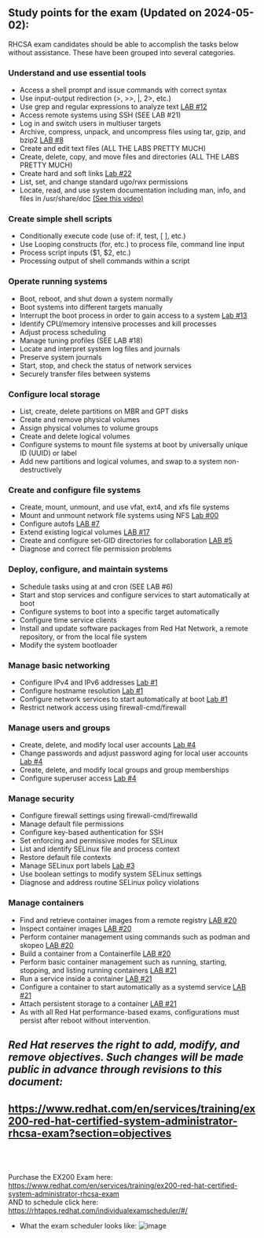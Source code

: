 ## Study points for the exam (Updated on 2024-05-02):
RHCSA exam candidates should be able to accomplish the tasks below without assistance. These have been grouped into several categories.

### Understand and use essential tools
- Access a shell prompt and issue commands with correct syntax
- Use input-output redirection (>, >>, |, 2>, etc.)
- Use grep and regular expressions to analyze text <a href="https://github.com/RedHatRanger/rhcsa9vagrant/blob/main/rhcsa-practice-questions/12_grep_search_string_and_redirect.md">LAB #12</a>
- Access remote systems using SSH (SEE LAB #21)
- Log in and switch users in multiuser targets
- Archive, compress, unpack, and uncompress files using tar, gzip, and bzip2 <a href="https://github.com/RedHatRanger/rhcsa9vagrant/blob/main/rhcsa-practice-questions/08_tar_bz2_tar_tgz_archive.md">LAB #8</a>
- Create and edit text files (ALL THE LABS PRETTY MUCH)
- Create, delete, copy, and move files and directories (ALL THE LABS PRETTY MUCH)
- Create hard and soft links [Lab #22](https://github.com/RedHatRanger/rhcsa9vagrant/blob/main/rhcsa-practice-questions/22_soft_links.md)
- List, set, and change standard ugo/rwx permissions
- Locate, read, and use system documentation including man, info, and files in /usr/share/doc <a href="https://youtu.be/QOYgWxTcmjA?si=5FbtuyTdooElUfuk">(See this video)</a>
### Create simple shell scripts
- Conditionally execute code (use of: if, test, [ ], etc.)
- Use Looping constructs (for, etc.) to process file, command line input
- Process script inputs ($1, $2, etc.)
- Processing output of shell commands within a script

### Operate running systems
- Boot, reboot, and shut down a system normally
- Boot systems into different targets manually
- Interrupt the boot process in order to gain access to a system [Lab #13](https://github.com/RedHatRanger/rhcsa9vagrant/blob/main/rhcsa-practice-questions/23_grub_bootloader_password.md)
- Identify CPU/memory intensive processes and kill processes
- Adjust process scheduling
- Manage tuning profiles (SEE LAB #18)
- Locate and interpret system log files and journals
- Preserve system journals
- Start, stop, and check the status of network services
- Securely transfer files between systems

### Configure local storage
- List, create, delete partitions on MBR and GPT disks
- Create and remove physical volumes
- Assign physical volumes to volume groups
- Create and delete logical volumes
- Configure systems to mount file systems at boot by universally unique ID (UUID) or label
- Add new partitions and logical volumes, and swap to a system non-destructively

### Create and configure file systems
- Create, mount, unmount, and use vfat, ext4, and xfs file systems
- Mount and unmount network file systems using NFS <a href="https://github.com/RedHatRanger/rhcsa9vagrant/blob/main/rhcsa-practice-questions/00_ansible-nfs_server_configuring.md">Lab #00</a>
- Configure autofs <a href="https://github.com/RedHatRanger/rhcsa9vagrant/blob/main/rhcsa-practice-questions/07_autofs_configuring.md">LAB #7</a>
- Extend existing logical volumes <a href="https://github.com/RedHatRanger/rhcsa9vagrant/blob/main/rhcsa-practice-questions/17_reduce_or_extend_a_logical_volume%20_size.md">LAB #17</a>
- Create and configure set-GID directories for collaboration <a href="https://github.com/RedHatRanger/rhcsa9vagrant/blob/main/rhcsa-practice-questions/05_shared_directory_setup.md">LAB #5</a>
- Diagnose and correct file permission problems

### Deploy, configure, and maintain systems
- Schedule tasks using at and cron (SEE LAB #6)
- Start and stop services and configure services to start automatically at boot
- Configure systems to boot into a specific target automatically
- Configure time service clients
- Install and update software packages from Red Hat Network, a remote repository, or from the local file system
- Modify the system bootloader

### Manage basic networking
- Configure IPv4 and IPv6 addresses <a href="https://github.com/RedHatRanger/rhcsa9vagrant/blob/main/rhcsa-practice-questions/01_setup_network_parameters_and_set_hostname.md">Lab #1</a>
- Configure hostname resolution <a href="https://github.com/RedHatRanger/rhcsa9vagrant/blob/main/rhcsa-practice-questions/01_setup_network_parameters_and_set_hostname.md">Lab #1</a>
- Configure network services to start automatically at boot <a href="https://github.com/RedHatRanger/rhcsa9vagrant/blob/main/rhcsa-practice-questions/01_setup_network_parameters_and_set_hostname.md">Lab #1</a>
- Restrict network access using firewall-cmd/firewall

### Manage users and groups
- Create, delete, and modify local user accounts <a href="https://github.com/RedHatRanger/rhcsa9vagrant/blob/main/rhcsa-practice-questions/04_create_users_with_secondary_groups.md">Lab #4</a>
- Change passwords and adjust password aging for local user accounts <a href="https://github.com/RedHatRanger/rhcsa9vagrant/blob/main/rhcsa-practice-questions/04_create_users_with_secondary_groups.md">Lab #4</a>
- Create, delete, and modify local groups and group memberships
- Configure superuser access <a href="https://github.com/RedHatRanger/rhcsa9vagrant/blob/main/rhcsa-practice-questions/04_create_users_with_secondary_groups.md">Lab #4</a>

### Manage security
- Configure firewall settings using firewall-cmd/firewalld
- Manage default file permissions
- Configure key-based authentication for SSH
- Set enforcing and permissive modes for SELinux
- List and identify SELinux file and process context
- Restore default file contexts
- Manage SELinux port labels <a href="https://github.com/RedHatRanger/rhcsa9vagrant/blob/main/rhcsa-practice-questions/03_selinux_fix_add_port_82.md">Lab #3</a>
- Use boolean settings to modify system SELinux settings
- Diagnose and address routine SELinux policy violations

### Manage containers
- Find and retrieve container images from a remote registry <a href="https://github.com/RedHatRanger/rhcsa9vagrant/blob/main/rhcsa-practice-questions/20_container_building.md">LAB #20</a>
- Inspect container images <a href="https://github.com/RedHatRanger/rhcsa9vagrant/blob/main/rhcsa-practice-questions/20_container_building.md">LAB #20</a>
- Perform container management using commands such as podman and skopeo <a href="https://github.com/RedHatRanger/rhcsa9vagrant/blob/main/rhcsa-practice-questions/20_container_building.md">LAB #20</a>
- Build a container from a Containerfile <a href="https://github.com/RedHatRanger/rhcsa9vagrant/blob/main/rhcsa-practice-questions/20_container_building.md">LAB #20</a>
- Perform basic container management such as running, starting, stopping, and listing running containers <a href="https://github.com/RedHatRanger/rhcsa9vagrant/blob/main/rhcsa-practice-questions/21_container_service.md">LAB #21</a>
- Run a service inside a container <a href="https://github.com/RedHatRanger/rhcsa9vagrant/blob/main/rhcsa-practice-questions/21_container_service.md">LAB #21</a>
- Configure a container to start automatically as a systemd service <a href="https://github.com/RedHatRanger/rhcsa9vagrant/blob/main/rhcsa-practice-questions/21_container_service.md">LAB #21</a>
- Attach persistent storage to a container <a href="https://github.com/RedHatRanger/rhcsa9vagrant/blob/main/rhcsa-practice-questions/21_container_service.md">LAB #21</a>
- As with all Red Hat performance-based exams, configurations must persist after reboot without intervention. 

## ***Red Hat reserves the right to add, modify, and remove objectives. Such changes will be made public in advance through revisions to this document:***
## https://www.redhat.com/en/services/training/ex200-red-hat-certified-system-administrator-rhcsa-exam?section=objectives
<br/><br/><br/>
Purchase the EX200 Exam here:
https://www.redhat.com/en/services/training/ex200-red-hat-certified-system-administrator-rhcsa-exam \
AND to schedule click here:
https://rhtapps.redhat.com/individualexamscheduler/#/

* What the exam scheduler looks like:
![image](https://github.com/RedHatRanger/rhcsa9vagrant/assets/90477448/b2f582ab-12dc-42da-900b-b0d96373bb08)
